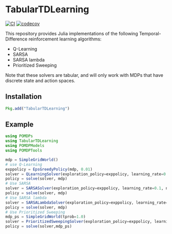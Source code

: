 # TabularTDLearning

[![CI](https://github.com/JuliaPOMDP/TabularTDLearning.jl/actions/workflows/CI.yml/badge.svg)](https://github.com/JuliaPOMDP/TabularTDLearning.jl/actions/workflows/CI.yml)
[![codecov](https://codecov.io/gh/JuliaPOMDP/TabularTDLearning.jl/branch/master/graph/badge.svg?token=vuJ6Ax5SQj)](https://codecov.io/gh/JuliaPOMDP/TabularTDLearning.jl)

This repository provides Julia implementations of the following Temporal-Difference reinforcement learning algorithms:

- Q-Learning
- SARSA
- SARSA lambda
- Prioritized Sweeping

Note that these solvers are tabular, and will only work with MDPs that have discrete state and action spaces.

## Installation

```julia
Pkg.add("TabularTDLearning")
```

## Example

```julia
using POMDPs
using TabularTDLearning
using POMDPModels
using POMDPTools

mdp = SimpleGridWorld()
# use Q-Learning
exppolicy = EpsGreedyPolicy(mdp, 0.01)
solver = QLearningSolver(exploration_policy=exppolicy, learning_rate=0.1, n_episodes=5000, max_episode_length=50, eval_every=50, n_eval_traj=100)
policy = solve(solver, mdp)
# Use SARSA
solver = SARSASolver(exploration_policy=exppolicy, learning_rate=0.1, n_episodes=5000, max_episode_length=50, eval_every=50, n_eval_traj=100)
policy = solve(solver, mdp)
# Use SARSA lambda
solver = SARSALambdaSolver(exploration_policy=exppolicy, learning_rate=0.1, lambda=0.9, n_episodes=5000, max_episode_length=50, eval_every=50, n_eval_traj=100)
policy = solve(solver, mdp)
# Use Prioritized Sweeping
mdp_ps = SimpleGridWorld(tprob=1.0)
solver = PrioritizedSweepingSolver(exploration_policy=exppolicy, learning_rate=0.1, n_episodes=5000, max_episode_length=50, eval_every=50, n_eval_traj=100,pq_threshold=0.5)
policy = solve(solver,mdp_ps)
```

